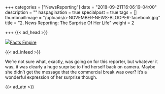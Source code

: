 +++
categories = ["NewsReporting"]
date = "2018-09-21T16:06:19-04:00"
description = ""
haspagination = true
specialpost = true
tags = []
thumbnailImage = "/uploads/o-NOVEMBER-NEWS-BLOOPER-facebook.jpg"
title = "2. News Reporting: The Surprise Of Her Life"
weight = 2

+++
{{< ad_head >}}

![](/uploads/Funny-reaction-on-live-tv-min.gif)[Facts Empire](https://factsempire.com/20-funny-news-bloopers-gifs-will-entertain/funny-reaction-on-live-tv/)

{{< ad_infeed >}}

We’re not sure what, exactly, was going on for this reporter, but whatever it was, it was clearly a huge surprise to find herself back on camera. Maybe she didn’t get the message that the commercial break was over? It’s a wonderful expression of her surprise though.

{{< ad_atn >}}
